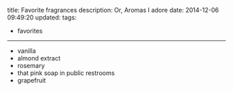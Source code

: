 title: Favorite fragrances
description: Or, Aromas I adore
date: 2014-12-06 09:49:20
updated:
tags:
- favorites
---

- vanilla
- almond extract
- rosemary
- that pink soap in public restrooms
- grapefruit